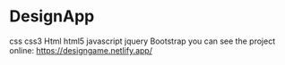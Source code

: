 # DesignApp
css css3 Html html5 javascript jquery Bootstrap 
you can see the project online:
https://designgame.netlify.app/
